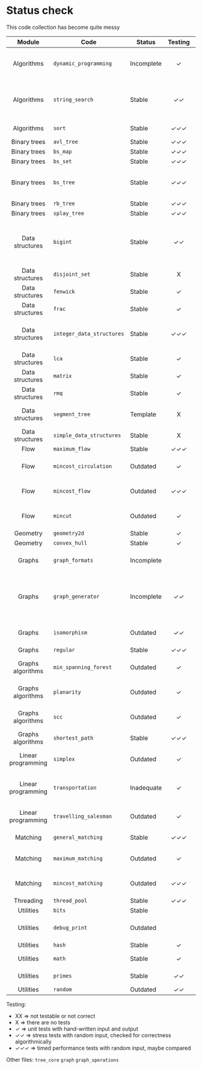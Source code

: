 # Status check

This code collection has become quite messy

| Module              | Code                        | Status       | Testing | Notes |
|:-------------------:|-----------------------------|--------------|:-------:|-------|
| Algorithms          |`dynamic_programming        `| Incomplete   |   ✓     | Many algorithms and variations still missing |
| Algorithms          |`string_search              `| Stable       |   ✓✓    | Needs restyle; suffix array, suffix tree and manacher's algorithm |
| Algorithms          |`sort                       `| Stable       |   ✓✓✓   | Needs restyle, disorganized |
| Binary trees        |`avl_tree                   `| Stable       |   ✓✓✓   | |
| Binary trees        |`bs_map                     `| Stable       |   ✓✓✓   | |
| Binary trees        |`bs_set                     `| Stable       |   ✓✓✓   | |
| Binary trees        |`bs_tree                    `| Stable       |   ✓✓✓   | Missing some libcpp methods with hints |
| Binary trees        |`rb_tree                    `| Stable       |   ✓✓✓   | |
| Binary trees        |`splay_tree                 `| Stable       |   ✓✓✓   | |
| Data structures     |`bigint                     `| Stable       |   ✓✓    | Convoluted, needs cleanup: use debug functions, improve distribution |
| Data structures     |`disjoint_set               `| Stable       |   X     | |
| Data structures     |`fenwick                    `| Stable       |   ✓     | |
| Data structures     |`frac                       `| Stable       |   ✓     | |
| Data structures     |`integer_data_structures    `| Stable       |   ✓✓✓   | Only heaps are performance tested on dijkstra |
| Data structures     |`lca                        `| Stable       |   ✓     | Needs restyle |
| Data structures     |`matrix                     `| Stable       |   ✓     | |
| Data structures     |`rmq                        `| Stable       |   ✓     | |
| Data structures     |`segment_tree               `| Template     |   X     | It's a template but could be basic tested |
| Data structures     |`simple_data_structures     `| Stable       |   X     | |
| Flow                |`maximum_flow               `| Stable       |   ✓✓✓   | |
| Flow                |`mincost_circulation        `| Outdated     |   ✓     | Not adapted to new edges_t graph interface |
| Flow                |`mincost_flow               `| Outdated     |   ✓✓✓   | Not adapted to new edges_t graph interface |
| Flow                |`mincut                     `| Outdated     |   ✓     | Not adapted to new edges_t graph interface |
| Geometry            |`geometry2d                 `| Stable       |   ✓     | |
| Geometry            |`convex_hull                `| Stable       |   ✓     | |
| Graphs              |`graph_formats              `| Incomplete   |         | Standardized reading and writing, restyle |
| Graphs              |`graph_generator            `| Incomplete   |   ✓✓    | Missing flow, circulation, shortest paths, matching and planarity generators |
| Graphs              |`isomorphism                `| Outdated     |   ✓✓    | Not adapted to new edges_t graph interface |
| Graphs              |`regular                    `| Stable       |   ✓✓✓   | |
| Graphs algorithms   |`min_spanning_forest        `| Outdated     |   ✓     | Not adapted to new edges_t graph interface |
| Graphs algorithms   |`planarity                  `| Outdated     |   ✓     | Not adapted to new edges_t graph interface |
| Graphs algorithms   |`scc                        `| Outdated     |   ✓     | Not adapted to new edges_t graph interface |
| Graphs algorithms   |`shortest_path              `| Stable       |   ✓✓✓   | |
| Linear programming  |`simplex                    `| Outdated     |   ✓     | Needs an interface change |
| Linear programming  |`transportation             `| Inadequate   |   ✓     | Inefficient implementation and bad interface |
| Linear programming  |`travelling_salesman        `| Outdated     |   ✓     | Needs an interface change |
| Matching            |`general_matching           `| Stable       |   ✓✓✓   | Commented out unit tests |
| Matching            |`maximum_matching           `| Outdated     |   ✓     | Not adapted to new edges_t graph interface |
| Matching            |`mincost_matching           `| Outdated     |   ✓✓✓   | Not adapted to new edges_t graph interface |
| Threading           |`thread_pool                `| Stable       |   ✓✓✓   | |
| Utilities           |`bits                       `| Stable       |         | |
| Utilities           |`debug_print                `| Outdated     |         | Add helpful print functions for testing |
| Utilities           |`hash                       `| Stable       |   ✓     | |
| Utilities           |`math                       `| Stable       |   ✓     | Add dynamic modnum |
| Utilities           |`primes                     `| Stable       |   ✓✓    | No test feedback |
| Utilities           |`random                     `| Outdated     |   ✓✓    | Use {fmt} |

Testing:
- XX ⇒ not testable or not correct
- X ⇒ there are no tests
- ✓ ⇒ unit tests with hand-written input and output
- ✓✓ ⇒ stress tests with random input, checked for correctness algorithmically
- ✓✓✓ ⇒ timed performance tests with random input, maybe compared

Other files: `tree_core` `graph` `graph_operations`
